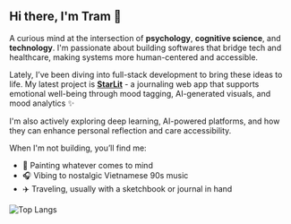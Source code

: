 ## Hi there, I'm Tram 👋
A curious mind at the intersection of **psychology**, **cognitive science**, and **technology**. I'm passionate about building softwares that bridge tech and healthcare, making systems more human-centered and accessible. 

Lately, I’ve been diving into full-stack development to bring these ideas to life. My latest project is **[StarLit](https://github.com/tramtran-helen/fullstack-starlit-app.git)** - a journaling web app that supports emotional well-being through mood tagging, AI-generated visuals, and mood analytics ✨

I'm also actively exploring deep learning, AI-powered platforms, and how they can enhance personal reflection and care accessibility.

When I'm not building, you’ll find me:
- 🎨 Painting whatever comes to mind
- 🎧 Vibing to nostalgic Vietnamese 90s music
- ✈️ Traveling, usually with a sketchbook or journal in hand

![Top Langs](https://github-readme-stats.vercel.app/api/top-langs/?username=tramtran-helen&layout=compact&hide=jupyter%20notebook)
